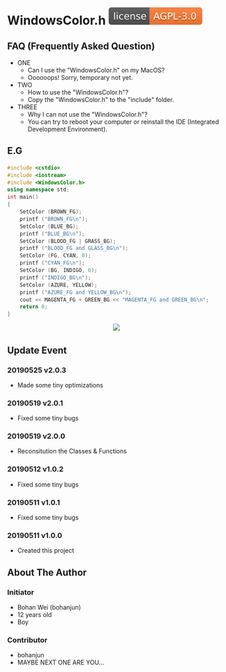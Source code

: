 # WindowsColor.h <img src="https://raw.githubusercontent.com/bohanjun/WindowsColor/master/AGPL-3.0.svg" />
## FAQ (Frequently Asked Question)
* ONE
  - Can I use the "WindowsColor.h" on my MacOS?
  - Oooooops! Sorry, temporary not yet.
* TWO
  - How to use the "WindowsColor.h"?
  - Copy the "WindowsColor.h" to the "include" folder.
* THREE
  - Why I can not use the "WindowsColor.h"?
  - You can try to reboot your computer or reinstall the IDE (Integrated Development Environment).
## E.G
```cpp
#include <cstdio>
#include <iostream>
#include <WindowsColor.h> 
using namespace std;
int main()
{
    SetColor (BROWN_FG);
    printf ("BROWN_FG\n");
    SetColor (BLUE_BG);
    printf ("BLUE_BG\n");
    SetColor (BLOOD_FG | GRASS_BG);
    printf ("BLOOD_FG and GLASS_BG\n");
    SetColor (FG, CYAN, 0);
    printf ("CYAN_FG\n");
    SetColor (BG, INDIGO, 0);
    printf ("INDIGO_BG\n");
    SetColor (AZURE, YELLOW);
    printf ("AZURE_FG and YELLOW_BG\n");
    cout << MAGENTA_FG + GREEN_BG << "MAGENTA_FG and GREEN_BG\n";
    return 0;
}
```
<div align=center>
    <img src="https://i.loli.net/2019/05/17/5cdecd0f6403079231.jpg" />
</div>

## Update Event
### 20190525 v2.0.3
* Made some tiny optimizations
### 20190519 v2.0.1
* Fixed some tiny bugs
### 20190519 v2.0.0
* Reconsitution the Classes & Functions
### 20190512 v1.0.2
* Fixed some tiny bugs
### 20190511 v1.0.1
* Fixed some tiny bugs
### 20190511 v1.0.0
* Created this project
## About The Author
### Initiator
* Bohan Wei (bohanjun)
* 12 years old
* Boy
### Contributor
* bohanjun
* MAYBE NEXT ONE ARE YOU...
